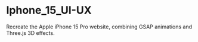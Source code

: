 # Iphone_15_UI-UX
Recreate the Apple iPhone 15 Pro website, combining GSAP animations and Three.js 3D effects.
